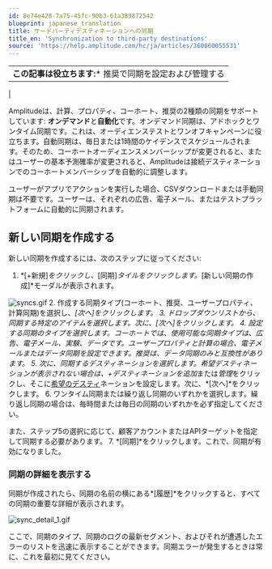 ```yaml
---
id: 8e74e428-7a75-45fc-90b3-61a389872542
blueprint: japanese_translation
title: サードパーティデスティネーションへの同期
title_en: 'Synchronization to third-party destinations'
source: 'https://help.amplitude.com/hc/ja/articles/360060055531'
---
```

|  |
| --- |
| **この記事は役立ちます:*** 推奨で同期を設定および管理する
 |

Amplitudeは、計算、プロパティ、コーホート、推奨の2種類の同期をサポートしています: **オンデマンド**と**自動化**です。オンデマンド同期は、アドホックとワンタイム同期です。これは、オーディエンステストとワンオフキャンペーンに役立ちます。自動同期は、毎日または1時間のケイデンスでスケジュールされます。そのため、コーホートオーディエンスメンバーシップが変更されると、またはユーザーの基本予測確率が変更されると、Amplitudeは接続デスティネーションでのコーホートメンバーシップを自動的に調整します。

ユーザーがアプリでアクションを実行した場合、CSVダウンロードまたは手動同期は不要です。ユーザーは、それぞれの広告、電子メール、またはテストプラットフォームに自動的に同期されます。

## 新しい同期を作成する

新しい同期を作成するには、次のステップに従ってください:

1. *[+新規]*をクリックし、*[同期]*タイルをクリックします。*[新しい同期の作成]*モーダルが表示されます。  
  
![syncs.gif](/docs/output/img/jp/syncs-gif.gif)
2. 作成する同期タイプ(コーホート、推奨、ユーザープロパティ、計算同期)を選択し、*[次へ]*をクリックします。
3. ドロップダウンリストから、同期する特定のアイテムを選択します。次に、*[次へ]*をクリックします。
4. 設定する同期のタイプを選択します。コーホートでは、使用可能な同期タイプは、広告、電子メール、実験、データです。ユーザープロパティと計算の場合、電子メールまたはデータ同期を設定できます。推奨は、データ同期のみと互換性があります。
5. 次に、同期するデスティネーションを選択します。希望デスティネーションが表示されない場合は、*+デスティネーションを追加*または*管理*をクリックし、そこに[希望のデスティ](https://help.amplitude.com/hc/en-us/articles/360044835531)ネーションを設定します。次に、*[次へ]*をクリックします。
6. ワンタイム同期または繰り返し同期のいずれかを選択します。繰り返し同期の場合は、毎時間または毎日の同期のいずれかを必ず指定してください。  
  
また、ステップ5の選択に応じて、顧客アカウントまたはAPIターゲットを指定して同期する必要があります。
7. *[同期]*をクリックします。これで、同期が有効になりました。

### 同期の詳細を表示する

同期が作成されたら、同期の名前の横にある*[履歴]*をクリックすると、すべての同期の重要な詳細が表示されます。

![sync_detail_1.gif](/docs/output/img/jp/sync-detail-1-gif.gif)

ここで、同期のタイプ、同期のログの最新セグメント、およびそれが遭遇したエラーのリストを迅速に表示することができます。同期エラーが発生するときは常に、これを最初に見てください。
